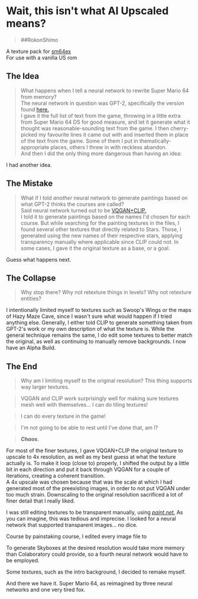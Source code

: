 # Wait, this isn't what AI Upscaled means?
> ##RokonShimo

A texture pack for [sm64ex](sm64pc.info)  
For use with a vanilla US rom

## The Idea  
> What happens when I tell a neural network to rewrite Super Mario 64 from memory?  
The neural network in question was GPT-2, specifically the version found [here.](https://colab.research.google.com/drive/1VLG8e7YSEwypxU-noRNhsv5dW4NfTGce)  
I gave it the full list of text from the game, throwing in a little extra from Super Mario 64 DS for good measure, and let it generate what it thought was reasonable-sounding text from the game. I then cherry-picked my favourite lines it came out with and inserted them in place of the text from the game. Some of them I put in thematically-appropriate places, others I threw in with reckless abandon.  
And then I did the only thing more dangerous than having an idea:

I had another idea. 

## The Mistake  
> What if I told *another* neural network to generate paintings based on what GPT-2 thinks the courses are called?  
Said neural network turned out to be [VQGAN+CLIP.](https://colab.research.google.com/drive/1wkF67ThUz37T2_oPIuSwuO4e_-0vjaLs?usp=sharing)  
I told it to generate paintings based on the names I'd chosen for each course. But while searching for the painting textures in the files, I found several other textures that directly related to Stars. Those, I generated using the new names of their respective stars, applying transparency manually where applicable since CLIP could not. In some cases, I gave it the original texture as a base, or a goal.

Guess what happens next.

## The Collapse  
> Why stop there? Why not retexture things in levels? Why not retexture entities?

I intentionally limited myself to textures such as Swoop's Wings or the maps of Hazy Maze Cave, since I wasn't sure what would happen if I tried anything else. Generally, I either told CLIP to generate something taken from GPT-2's work or my own description of what the texture is. While the general technique remains the same, I do edit some textures to better match the original, as well as continuing to manually remove backgrounds.
I now have an Alpha Build.

## The End
> Why am I limiting myself to the original resolution? This thing supports way larger textures.

> VQGAN and CLIP work surprisingly well for making sure textures mesh well with themselves... I can do tiling textures!

> I can do every texture in the game!

> I'm not going to be able to rest until I've done that, am I?

> ***Chaos.***

For most of the finer textures, I gave VQGAN+CLIP the original texture to upscale to 4x resolution, as well as my best guess at what the texture actually is. To make it loop (close to) properly, I shifted the output by a little bit in each direction and put it back through VQGAN for a couple of iterations, creating a coherent transition.  
A 4x upscale was chosen because that was the scale at which I had generated most of the preexisting images, in order to not put VQGAN under too much strain. Downscaling to the original resolution sacrificed a lot of finer detail that I really liked.

I was still editing textures to be transparent manually, using [*paint.net.*](getpaint.net) As you can imagine, this was tedious and imprecise. I looked for a neural network that supported transparent images... no dice.

Course by painstaking course, I edited every image file to 

To generate Skyboxes at the desired resolution would take more memory than Colaboratory could provide, so a fourth neural network would have to be employed.

Some textures, such as the intro background, I decided to remake myself. 

And there we have it. Super Mario 64, as reimagined by three neural networks and one very tired fox.
